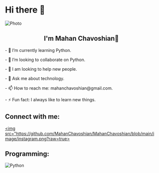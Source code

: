 # Hi there 👋

<img src="https://github.com/MahanChavoshian/MahanChavoshian/assets/127243438/f94ccbbb-f7fb-48ba-9cb0-349a63fa46e4)" alt="Photo">

<h2 align="center">I'm Mahan Chavoshian🤖</h2>

<p align="left">- 🌱 I’m currently learning Python.</p>
<p align="left">- 👯 I’m looking to collaborate on Python.</p>
<p align="left">- 🤔 I am looking to help new people.</p>
<p align="left">- 💬 Ask me about technology.</p>
<p align="left">- 📫 How to reach me: mahanchavoshian@gmail.com.</p>
<p align="left">- ⚡ Fun fact: I always like to learn new things.</p>

<h2 align="left">Connect with me:</h2>

<a href=""><img src="https://github.com/MahanChavoshian/MahanChavoshian/blob/main/image/instagram.png?raw=true></a>


<h2 align="left">Programming: </h2>

![Python](https://img.shields.io/badge/python-3670A0?style=for-the-badge&logo=python&logoColor=ffdd54) 
